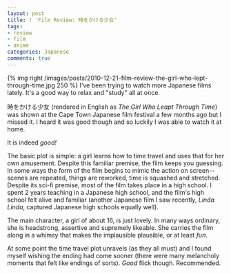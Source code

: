 ```yaml
---
layout: post
title: ! 'Film Review: 時をかける少女'
tags:
- review
- film
- anime
categories: Japanese
comments: true
---
```

{% img right /images/posts/2010-12-21-film-review-the-girl-who-lept-through-time.jpg 250 %}
I've been trying to watch more Japanese films lately. It's a good way to relax and "study" all at once.

時をかける少女 (rendered in English as _The Girl Who Leapt Through Time_) was shown at the Cape Town Japanese film festival a few months ago but I missed it. I heard it was good though and so luckily I was able to watch it at home.

It is indeed _good!_

<!-- more -->
The basic plot is simple: a girl learns how to time travel and uses that for her own amusement. Despite this familiar premise, the film keeps you guessing.  In some ways the form of the film begins to mimic the action on screen--scenes are repeated, things are reworked, time is squashed and stretched. Despite its sci-fi premise, most of the film takes place in a high school. I spent 2 years teaching in a Japanese high school, and the film's high school felt alive and familiar (another Japanese film I saw recently, _Linda Linda_, captured Japanese high schools equally well).

The main character, a girl of about 16, is just lovely. In many ways ordinary, she is headstrong, assertive and supremely likeable. She carries the film along in a whimsy that makes the implausible plausible, or at least _fun_.

At some point the time travel plot unravels (as they all must) and I found myself wishing the ending had come sooner (there were many melancholy moments that felt like endings of sorts). _Good_ flick though. Recommended.

